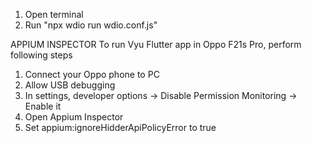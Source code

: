 1. Open terminal
2. Run "npx wdio run wdio.conf.js"

APPIUM INSPECTOR
 To run Vyu Flutter app in Oppo F21s Pro, perform following steps
 1. Connect your Oppo phone to PC
 2. Allow USB debugging
 3. In settings, developer options -> Disable Permission Monitoring -> Enable it
 4. Open Appium Inspector
 5. Set appium:ignoreHidderApiPolicyError to true